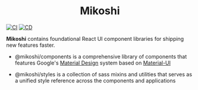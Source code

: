 <h1 align="center">Mikoshi</h1>

[![CI](https://github.com/anthony-y-zhu14/MikoshiUI/actions/workflows/CI.yml/badge.svg)](https://github.com/anthony-y-zhu14/MikoshiUI/actions/workflows/CI.yml)
[![CD](https://github.com/anthony-y-zhu14/MikoshiUI/actions/workflows/CD.yml/badge.svg?branch=master)](https://github.com/anthony-y-zhu14/MikoshiUI/actions/workflows/CD.yml)

**Mikoshi** contains foundational React UI component libraries for shipping new features faster.

- @mikoshi/components is a comprehensive library of components that features Google's [Material Design](https://material.io/design/introduction/) system based on [Material-UI](https://mui.com/)

- @mikoshi/styles is a collection of sass mixins and utilities that serves as a unified style reference across the components and applications
